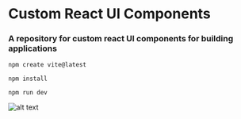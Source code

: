 # Custom React UI Components

### A repository for custom react UI components for building applications

```
npm create vite@latest
```
```
npm install
```
```
npm run dev
```


![alt text](public/images/day-1.png?raw=true)

